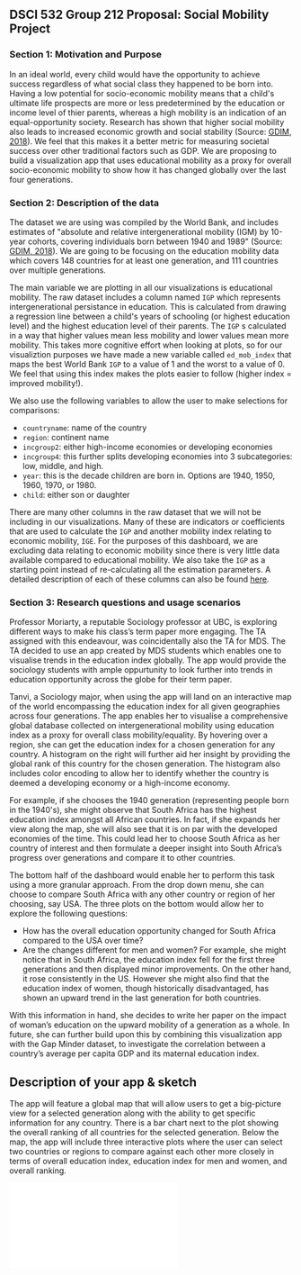 ## DSCI 532 Group 212 Proposal: Social Mobility Project

### Section 1: Motivation and Purpose

In an ideal world, every child would have the opportunity to achieve success regardless of what social class they happened to be born into. 
Having a low potential for socio-economic mobility means that a child's ultimate life prospects are more or less predetermined by the education or income level of thier parents, whereas a high mobility is an indication of an equal-opportunity society.  Research has shown that higher social mobility also leads to increased economic growth and social stability (Source: [GDIM, 2018](https://openknowledge.worldbank.org/bitstream/handle/10986/28428/9781464812101.pdf)).  We feel that this makes it a better metric for measuring societal success over other traditional factors such as GDP.
We are proposing to build a visualization app that uses educational mobility as a proxy for overall socio-economic mobility to show how it has changed globally over the last four generations. 

### Section 2: Description of the data

The dataset we are using was compiled by the World Bank, and includes estimates of "absolute and relative intergenerational mobility (IGM) by 10-year cohorts, covering individuals born between 1940 and 1989" (Source: [GDIM, 2018](http://pubdocs.worldbank.org/en/734501527703249115/GDIM-Description-May29.pdf)).  We are going to be focusing on the education mobility data which covers 148 countries for at least one generation, and 111 countries over multiple generations.

The main variable we are plotting in all our visualizations is educational mobility. The raw dataset includes a column named `IGP` which represents intergenerational persistance in education. This is calculated from drawing a regression line between a child's years of schooling (or highest education level) and the highest education level of their parents.  The `IGP` s calculated in a way that higher values mean less mobility and lower values mean more mobility. This takes more cognitive effort when looking at plots, so for our visualiztion purposes we have made a new variable called `ed_mob_index` that maps the best World Bank `IGP` to a value of 1 and the worst to a value of 0. We feel that using this index makes the plots easier to follow (higher index = improved mobility!).

 We also use the following variables to allow the user to make selections for comparisons:
 - `countryname`: name of the country
 - `region`: continent name
 - `incgroup2`: either high-income economies or developing economies
 - `incgroup4`: this further splits developing economies into 3 subcategories: low, middle, and high.
 - `year`: this is the decade children are born in. Options are 1940, 1950, 1960, 1970, or 1980. 
 - `child`: either son or daughter

 There are many other columns in the raw dataset that we will not be including in our visualizations. Many of these are indicators or coefficients that are used to calculate the `IGP` and another mobility index relating to economic mobility, `IGE`.  For the purposes of this dashboard, we are excluding data relating to economic mobility since there is very little data available compared to educational mobility. We also take the `IGP` as a starting point instead of re-calculating all the estimation parameters.  A detailed description of each of these columns can also be found [here](http://pubdocs.worldbank.org/en/734501527703249115/GDIM-Description-May29.pdf).
 

### Section 3: Research questions and usage scenarios

Professor Moriarty, a reputable Sociology professor at UBC, is exploring different ways to make his class’s term paper more engaging. The TA assigned with this endeavour, was coincidentally also the TA for MDS. The TA decided to use an app created by MDS students which enables one to visualise trends in the education index globally. The app would provide the sociology students with ample oppurtunity to look further into trends in education opportunity across the globe for their term paper. 

Tanvi, a Sociology major, when using the app will land on an interactive map of the world encompassing the education index for all given geographies across four generations. The app enables her to visualise a comprehensive global database collected on intergenerational mobility using education index as a proxy for overall class mobility/equality. By hovering over a region, she can get the education index for a chosen generation for any country. A histogram on the right will further aid her insight by providing the global rank of this country for the chosen generation. The histogram also includes color encoding to allow her to identify whether the country is deemed a developing economy or a high-income economy. 

For example, if she chooses the 1940 generation (representing people born in the 1940's), she might observe that South Africa has the highest education index amongst all African countries. In fact, if she expands her view along the map, she will also see that it is on par with the developed economies of the time. This could lead her to choose South Africa as her country of interest and then formulate a deeper insight into South Africa’s progress over generations and compare it to other countries. 

The bottom half of the dashboard would enable her to perform this task using a more granular approach. From the drop down menu, she can choose to compare South Africa with any other country or region of her choosing, say USA. The three plots on the bottom would allow her to explore the following questions:
- How has the overall education opportunity changed for South Africa compared to the USA over time?
- Are the changes different for men and women?
For example, she might notice that in South Africa, the education index fell for the first three generations and then displayed minor improvements. On the other hand, it rose consistently in the US.
However she might also find that the education index of women, though historically disadvantaged, has shown an upward trend in the last generation for both countries. 

With this information in hand, she decides to write her paper on the impact of woman’s education on the upward mobility of a generation as a whole. In future, she can further build upon this by combining this visualization app with the Gap Minder dataset, to investigate the correlation between a country’s average per capita GDP and its maternal education index.

## Description of your app & sketch 

The app will feature a global map that will allow users to get a big-picture view for a selected generation along with the ability to get specific information for any country. There is a bar chart next to the plot showing the overall ranking of all countries for the selected generation.  Below the map, the app will include three interactive plots where the user can select two countries or regions to compare against each other more closely in terms of overall education index, education index for men and women, and overall ranking.  

![](img\Dashboard_Schematic.pdf)





